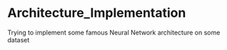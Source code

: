 # Architecture_Implementation

Trying to implement some famous Neural Network architecture on some dataset
